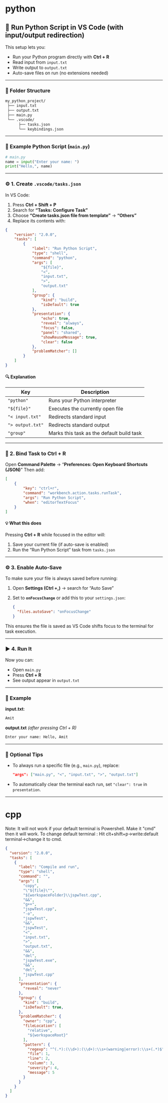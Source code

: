 # python

## 🐍 Run Python Script in VS Code (with input/output redirection)

This setup lets you:

* Run your Python program directly with **Ctrl + R**
* Read input from `input.txt`
* Write output to `output.txt`
* Auto-save files on run (no extensions needed)

---

### 🧩 Folder Structure

```sh
my_python_project/
 ├── input.txt
 ├── output.txt
 ├── main.py
 └── .vscode/
      ├── tasks.json
      └── keybindings.json
```

---

### 🐍 Example Python Script (`main.py`)

```python
# main.py
name = input("Enter your name: ")
print("Hello,", name)
```

---

### ⚙️ 1. Create `.vscode/tasks.json`

In VS Code:

1. Press **Ctrl + Shift + P**
2. Search for **“Tasks: Configure Task”**
3. Choose **“Create tasks.json file from template”** → **“Others”**
4. Replace its contents with:

```json
{
    "version": "2.0.0",
    "tasks": [
        {
            "label": "Run Python Script",
            "type": "shell",
            "command": "python",
            "args": [
                "${file}",
                "<",
                "input.txt",
                ">",
                "output.txt"
            ],
            "group": {
                "kind": "build",
                "isDefault": true
            },
            "presentation": {
                "echo": true,
                "reveal": "always",
                "focus": false,
                "panel": "shared",
                "showReuseMessage": true,
                "clear": false
            },
            "problemMatcher": []
        }
    ]
}
```

#### 🔍 Explanation

| Key              | Description                               |
| ---------------- | ----------------------------------------- |
| `"python"`       | Runs your Python interpreter              |
| `"${file}"`      | Executes the currently open file          |
| `"< input.txt"`  | Redirects standard input                  |
| `"> output.txt"` | Redirects standard output                 |
| `"group"`        | Marks this task as the default build task |

---

### 🧩 2. Bind Task to **Ctrl + R**

Open **Command Palette** → “**Preferences: Open Keyboard Shortcuts (JSON)**”
Then add:

```json
[
    {
        "key": "ctrl+r",
        "command": "workbench.action.tasks.runTask",
        "args": "Run Python Script",
        "when": "editorTextFocus"
    }
]
```

#### 💡 What this does

Pressing **Ctrl + R** while focused in the editor will:

1. Save your current file (if auto-save is enabled)
2. Run the “Run Python Script” task from `tasks.json`

---

### ⚙️ 3. Enable Auto-Save

To make sure your file is always saved before running:

1. Open **Settings (Ctrl +,)** → search for “Auto Save”
2. Set to **`onFocusChange`**
   or add this to your `settings.json`:

   ```json
   {
     "files.autoSave": "onFocusChange"
   }
   ```

This ensures the file is saved as VS Code shifts focus to the terminal for task execution.

---

### ▶️ 4. Run It

Now you can:

* Open `main.py`
* Press **Ctrl + R**
* See output appear in `output.txt`

---

### 🧪 Example

**input.txt**:

```sh
Amit
```

**output.txt** *(after pressing Ctrl + R)*

```sh
Enter your name: Hello, Amit
```

---

### 🧠 Optional Tips

* To always run a specific file (e.g., `main.py`), replace:

  ```json
  "args": ["main.py", "<", "input.txt", ">", "output.txt"]
  ```

* To automatically clear the terminal each run, set `"clear": true` in `presentation`.

---

# cpp

Note: It will not work if your default terminal is Powershell. Make it "cmd" then it will work.
To change default terminal : Hit clt+shift+p->write:default terminal->change it to cmd.

```json tasks.json
{
  "version": "2.0.0",
  "tasks": [
    {
      "label": "Compile and run",
      "type": "shell",
      "command": "",
      "args": [
        "copy",
        "\"${file}\"",
        "${workspaceFolder}\\jspwTest.cpp",
        "&&",
        "g++",
        "jspwTest.cpp",
        "-o",
        "jspwTest",
        "&&",
        "jspwTest",
        "<",
        "input.txt",
        ">",
        "output.txt",
        "&&",
        "del",
        "jspwTest.exe",
        "&&",
        "del",
        "jspwTest.cpp"
      ],
      "presentation": {
        "reveal": "never"
      },
      "group": {
        "kind": "build",
        "isDefault": true,
      },
      "problemMatcher": {
        "owner": "cpp",
        "fileLocation": [
          "relative",
          "${workspaceRoot}"
        ],
        "pattern": {
          "regexp": "^(.*):(\\d+):(\\d+):\\s+(warning|error):\\s+(.*)$",
          "file": 1,
          "line": 2,
          "column": 3,
          "severity": 4,
          "message": 5
        }
      }
    }
  ]
}
```
